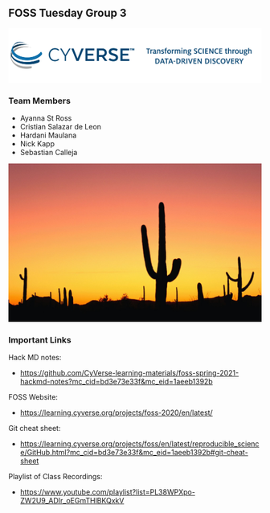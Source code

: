 ## FOSS Tuesday Group 3 

<img src="cyverse_logo.png" class="inline"/>

### Team Members
- Ayanna St Ross
- Cristian Salazar de Leon
- Hardani Maulana
- Nick Kapp
- Sebastian Calleja 

<img src="cactus_sunset.jpg" class="inline"/>

### Important Links
Hack MD notes: 
- https://github.com/CyVerse-learning-materials/foss-spring-2021-hackmd-notes?mc_cid=bd3e73e33f&mc_eid=1aeeb1392b

FOSS Website: 
- https://learning.cyverse.org/projects/foss-2020/en/latest/

Git cheat sheet: 
- https://learning.cyverse.org/projects/foss/en/latest/reproducible_science/GitHub.html?mc_cid=bd3e73e33f&mc_eid=1aeeb1392b#git-cheat-sheet

Playlist of Class Recordings: 
- https://www.youtube.com/playlist?list=PL38WPXpo-ZW2U9_ADIr_oEGmTHlBKQxkV
